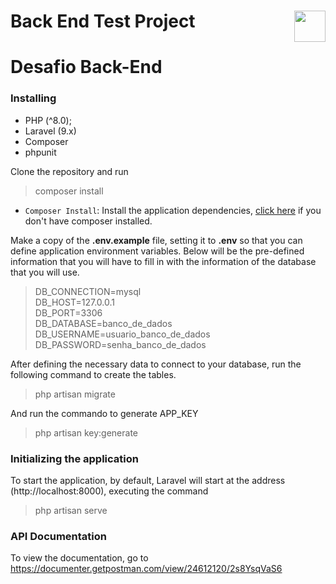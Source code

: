 # Back End Test Project <img src="https://coderockr.com/assets/images/coderockr.svg" align="right" height="50px" />

# Desafio Back-End

### Installing

 - PHP (^8.0);
 - Laravel (9.x)
 - Composer
 - phpunit

Clone the repository and run
> composer install
- `Composer Install`: Install the application dependencies, [click here](https://getcomposer.org/) if you don't have composer installed.
<p>Make a copy of the <b>.env.example</b> file, setting it to <b>.env</b> so that you can
define application environment variables. Below will be the pre-defined information that you will have to fill in with the information of the database that you will use.</p>

>DB_CONNECTION=mysql <br>
DB_HOST=127.0.0.1 <br>
DB_PORT=3306 <br>
DB_DATABASE=banco_de_dados <br>
DB_USERNAME=usuario_banco_de_dados <br>
DB_PASSWORD=senha_banco_de_dados <br>

<p>After defining the necessary data to connect to your database, run the following command to create the tables.</p>

> php artisan migrate

<p>And run the commando to generate APP_KEY</p>

> php artisan key:generate

 ### Initializing the application

To start the application, by default, Laravel will start at the address (http://localhost:8000), executing the command
> php artisan serve

 ### API Documentation
To view the documentation, go to https://documenter.getpostman.com/view/24612120/2s8YsqVaS6
